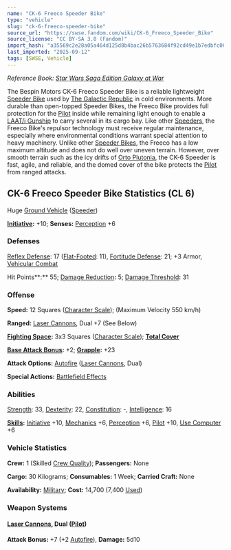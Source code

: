 ```yaml
---
name: "CK-6 Freeco Speeder Bike"
type: "vehicle"
slug: "ck-6-freeco-speeder-bike"
source_url: "https://swse.fandom.com/wiki/CK-6_Freeco_Speeder_Bike"
source_license: "CC BY-SA 3.0 (Fandom)"
import_hash: "a35569c2e28a05a464d125d8b4bac26b5763684f92cd49e1b7edbfc0609f7e2e"
last_imported: "2025-09-12"
tags: [SWSE, Vehicle]
---
```

*Reference Book: [Star Wars Saga Edition Galaxy at War](https://swse.fandom.com/wiki/Star_Wars_Saga_Edition_Galaxy_at_War)*

The Bespin Motors CK-6 Freeco Speeder Bike is a reliable lightweight [Speeder Bike](https://swse.fandom.com/wiki/Speeder_Bike) used by [The Galactic Republic](https://swse.fandom.com/wiki/The_Galactic_Republic) in cold environments. More durable than open-topped Speeder Bikes, the Freeco Bike provides full protection for the [Pilot](https://swse.fandom.com/wiki/Pilot_(Vehicle_Combat)) inside while remaining light enough to enable a [LAAT/i Gunship](https://swse.fandom.com/wiki/LAAT/i_Gunship) to carry several in its cargo bay. Like other [Speeders](https://swse.fandom.com/wiki/Speeders), the Freeco Bike's repulsor technology must receive regular maintenance, especially where environmental conditions warrant special attention to heavy machinery. Unlike other [Speeder Bikes](https://swse.fandom.com/wiki/Speeder_Bikes), the Freeco has a low maximum altitude and does not do well over uneven terrain. However, over smooth terrain such as the icy drifts of [Orto Plutonia](https://swse.fandom.com/wiki/Orto_Plutonia), the CK-6 Speeder is fast, agile, and reliable, and the domed cover of the bike protects the [Pilot](https://swse.fandom.com/wiki/Pilot_(Vehicle_Combat)) from ranged attacks. 

## CK-6 Freeco Speeder Bike Statistics (CL 6)
Huge [Ground Vehicle](https://swse.fandom.com/wiki/Ground_Vehicle) ([Speeder](https://swse.fandom.com/wiki/Speeder))

**[Initiative](https://swse.fandom.com/wiki/Initiative):** +10; **Senses:** [Perception](https://swse.fandom.com/wiki/Perception) +6
### Defenses
[Reflex Defense](https://swse.fandom.com/wiki/Reflex_Defense_(Vehicles)): 17 ([Flat-Footed](https://swse.fandom.com/wiki/Flat-Footed): 11), [Fortitude Defense](https://swse.fandom.com/wiki/Fortitude_Defense_(Vehicles)): 21; +3 Armor, [Vehicular Combat](https://swse.fandom.com/wiki/Vehicular_Combat)

Hit Points**:** 55; [Damage Reduction](https://swse.fandom.com/wiki/Damage_Reduction)**:** 5; [Damage Threshold](https://swse.fandom.com/wiki/Damage_Threshold)**:** 31
### Offense
**Speed:** 12 Squares ([Character Scale](https://swse.fandom.com/wiki/Character_Scale)); (Maximum Velocity 550 km/h)

**Ranged:** [Laser Cannons](https://swse.fandom.com/wiki/Laser_Cannons), Dual +7 (See Below)

**[Fighting Space](https://swse.fandom.com/wiki/Fighting_Space):** 3x3 Squares ([Character Scale](https://swse.fandom.com/wiki/Character_Scale)); **[Total Cover](https://swse.fandom.com/wiki/Total_Cover)**

**[Base Attack Bonus](https://swse.fandom.com/wiki/Base_Attack_Bonus):** +2; **[Grapple](https://swse.fandom.com/wiki/Grapple):** +23

**Attack Options:** [Autofire](https://swse.fandom.com/wiki/Autofire_(Vehicle_Combat)) ([Laser Cannons](https://swse.fandom.com/wiki/Laser_Cannons), Dual)

**Special Actions:** [Battlefield Effects](https://swse.fandom.com/wiki/Battlefield_Effects)
### Abilities
[Strength](https://swse.fandom.com/wiki/Strength): 33, [Dexterity](https://swse.fandom.com/wiki/Dexterity): 22, [Constitution](https://swse.fandom.com/wiki/Constitution): -, [Intelligence](https://swse.fandom.com/wiki/Intelligence): 16

**[Skills](https://swse.fandom.com/wiki/Skills):** [Initiative](https://swse.fandom.com/wiki/Initiative) +10, [Mechanics](https://swse.fandom.com/wiki/Mechanics) +6, [Perception](https://swse.fandom.com/wiki/Perception) +6, [Pilot](https://swse.fandom.com/wiki/Pilot) +10, [Use Computer](https://swse.fandom.com/wiki/Use_Computer) +6
### Vehicle Statistics
**Crew:** 1 (Skilled [Crew Quality](https://swse.fandom.com/wiki/Crew_Quality)); **Passengers:** None

**Cargo:** 30 Kilograms; **Consumables:** 1 Week; **Carried Craft:** None

**Availability:** [Military](https://swse.fandom.com/wiki/Military); **Cost:** 14,700 (7,400 [Used](https://swse.fandom.com/wiki/Used))
### Weapon Systems
#### **[Laser Cannons](https://swse.fandom.com/wiki/Laser_Cannons), Dual ([Pilot](https://swse.fandom.com/wiki/Pilot_(Vehicle_Combat)))**
**Attack Bonus:** +7 (+2 [Autofire](https://swse.fandom.com/wiki/Autofire_(Vehicle_Combat))), **Damage:** 5d10